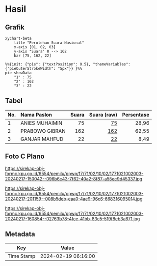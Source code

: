 # Hasil

## Grafik

```mermaid
xychart-beta
    title "Perolehan Suara Nasional"
    x-axis [01, 02, 03]
    y-axis "Suara" 0 --> 162
    bar [75, 162, 22]
```

```mermaid
%%{init: {"pie": {"textPosition": 0.5}, "themeVariables": {"pieOuterStrokeWidth": "5px"}} }%%
pie showData
    "1" : 75
    "2" : 162
    "3" : 22
```

## Tabel

| No. | Nama Paslon    | Suara | Suara (raw) | Persentase |
|:--- |:-------------- | -----:| -----------:| ----------:|
| 1   | ANIES MUHAIMIN | 75    | [75][p-1]   | 28,96      |
| 2   | PRABOWO GIBRAN | 162   | [162][p-2]  | 62,55      |
| 3   | GANJAR MAHFUD  | 22    | [22][p-3]   | 8,49       |


[p-1]: https://github.com/gigit-pemilu/pemilu-2024/blob/main/pilpres/hitung-suara/sub/17-bengkulu/sub/71-kota-bengkulu/sub/02-gading-cempaka/sub/1002-jalan-gedang/sub/003-tps/sub/paslon-1.txt
[p-2]: https://github.com/gigit-pemilu/pemilu-2024/blob/main/pilpres/hitung-suara/sub/17-bengkulu/sub/71-kota-bengkulu/sub/02-gading-cempaka/sub/1002-jalan-gedang/sub/003-tps/sub/paslon-2.txt
[p-3]: https://github.com/gigit-pemilu/pemilu-2024/blob/main/pilpres/hitung-suara/sub/17-bengkulu/sub/71-kota-bengkulu/sub/02-gading-cempaka/sub/1002-jalan-gedang/sub/003-tps/sub/paslon-3.txt

## Foto C Plano

https://sirekap-obj-formc.kpu.go.id/6554/pemilu/ppwp/17/71/02/10/02/1771021002003-20240217-150042--096b6c43-7f62-40a2-8f87-a55ec9d45337.jpg

https://sirekap-obj-formc.kpu.go.id/6554/pemilu/ppwp/17/71/02/10/02/1771021002003-20240217-201159--008b5deb-eaa0-4ae9-96c6-668316095014.jpg

https://sirekap-obj-formc.kpu.go.id/6554/pemilu/ppwp/17/71/02/10/02/1771021002003-20240217-160854--02763b78-4fce-41bb-83c5-519f8eb3a671.jpg


## Metadata

| Key        | Value               |
| ---------- | ------------------- |
| Time Stamp | 2024-02-19 06:16:00 |



